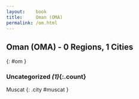 ```yaml
---
layout:    book
title:     Oman (OMA)
permalink: /om.html
---
```


## Oman (OMA) - 0 Regions, 1 Cities
{: #om }





### Uncategorized _(1)_{:.count}


Muscat  {: .city #muscat } <br>


 
